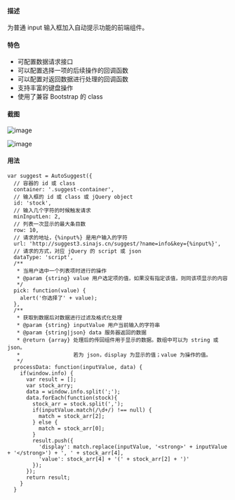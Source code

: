 #### 描述

为普通 input 输入框加入自动提示功能的前端组件。

#### 特色

* 可配置数据请求接口
* 可以配置选择一项的后续操作的回调函数
* 可以配置对返回数据进行处理的回调函数
* 支持丰富的键盘操作
* 使用了兼容 Bootstrap 的 class

#### 截图
![image](http://www.zhxl.me/wp-content/uploads/2014/02/B8C26632-FCB0-41C2-AE4B-8303DBACE8C3-1024x663.jpg)

![image](http://www.zhxl.me/wp-content/uploads/2014/02/EC9191D5-E5B0-4FAC-B163-74D5B4A0C24E-1024x663.jpg)

#### 用法
	var suggest = AutoSuggest({
      // 容器的 id 或 class
      container: '.suggest-container',
      // 输入框的 id 或 class 或 jQuery object
      id: 'stock',
      // 输入几个字符的时候触发请求
      minInputLen: 2,
      // 列表一次显示的最大条目数
      row: 10,
      // 请求的地址，{%input%} 是用户输入的字符
      url: 'http://suggest3.sinajs.cn/suggest/?name=info&key={%input%}',
      // 请求的方式，对应 jQuery 的 script 或 json
      dataType: 'script',
      /**
       * 当用户选中一个列表项时进行的操作
       * @param {string} value 用户选定项的值，如果没有指定该值，则同该项显示的内容
       */
      pick: function(value) {
        alert('你选择了' + value);
      },
      /**
       * 获取到数据后对数据进行过滤及格式化处理
       * @param {string} inputValue 用户当前输入的字符串
       * @param {string|json} data 服务器返回的数据
       * @return {array} 处理后的传回组件用于显示的数据。数组中可以为 string 或 json。
       *                 若为 json，display 为显示的值；value 为操作的值。
       */
      processData: function(inputValue, data) {
        if(window.info) {
          var result = [];
          var stock_arry;
          data = window.info.split(';');
          data.forEach(function(stock){
            stock_arr = stock.split(',');
            if(inputValue.match(/\d+/) !== null) {
              match = stock_arr[2];
            } else {
              match = stock_arr[0];
            }
            result.push({
              'display': match.replace(inputValue, '<strong>' + inputValue + '</strong>') + ', ' + stock_arr[4],
              'value': stock_arr[4] + '(' + stock_arr[2] + ')'
            });      
          });
          return result;
        }
      }